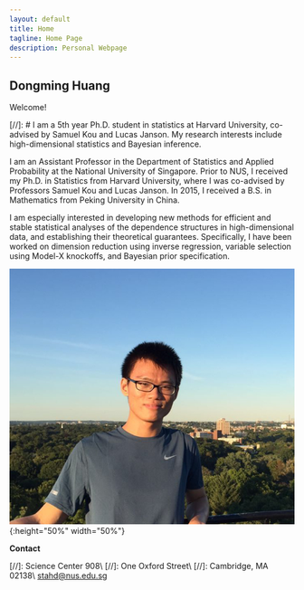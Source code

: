 ```yaml
---
layout: default
title: Home
tagline: Home Page
description: Personal Webpage
---
```


## Dongming Huang

Welcome!

[//]: # I am a 5th year Ph.D. student in statistics at Harvard University, co-advised by Samuel Kou and Lucas Janson. My research interests include high-dimensional statistics and Bayesian inference. 

I am an Assistant Professor in the Department of Statistics and Applied Probability at the National University of Singapore. Prior to NUS, I received my Ph.D. in Statistics from Harvard University, where I was co-advised by Professors Samuel Kou and Lucas Janson. In 2015, I received a B.S. in Mathematics from Peking University in China. 

I am especially interested in developing new methods for efficient and stable statistical analyses of the dependence structures in high-dimensional data, and establishing their theoretical guarantees. Specifically, I have been worked on dimension reduction using inverse regression, variable selection using Model-X knockoffs, and Bayesian prior specification.

![](pic/Dongming_nus.jpg){:height="50%" width="50%"}

**Contact**

[//]: Science Center 908\\
[//]: One Oxford Street\\
[//]: Cambridge, MA 02138\\
[stahd@nus.edu.sg](mailto:stahd@nus.edu.sg)
